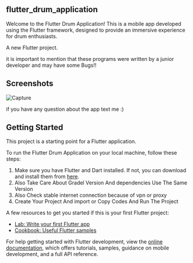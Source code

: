 ## flutter_drum_application

Welcome to the Flutter Drum Application! This is a mobile app developed using the Flutter framework, designed to provide an immersive experience for drum enthusiasts.


A new Flutter project.

it is important to mention that these programs were written by a junior developer and may have some Bugs!!

## Screenshots

![Capture](https://github.com/SepehrTabatabai/Flutter-DrumApplication/assets/139041250/7795cb4e-2d29-4105-b280-007a258d7e50)


if you have any question about the app text me :)
## Getting Started

This project is a starting point for a Flutter application.

To run the Flutter Drum Application on your local machine, follow these steps:

1. Make sure you have Flutter and Dart installed. If not, you can download and install them from [here](https://flutter.dev/docs/get-started/install).
2. Also Take Care About Gradel Version And dependencies Use The Same Version
3. Also Check stable internet connection because of vpn or proxy
4. Create Your Project And import or Copy Codes And Run The Project

A few resources to get you started if this is your first Flutter project:

- [Lab: Write your first Flutter app](https://docs.flutter.dev/get-started/codelab)
- [Cookbook: Useful Flutter samples](https://docs.flutter.dev/cookbook)

For help getting started with Flutter development, view the
[online documentation](https://docs.flutter.dev/), which offers tutorials,
samples, guidance on mobile development, and a full API reference.
